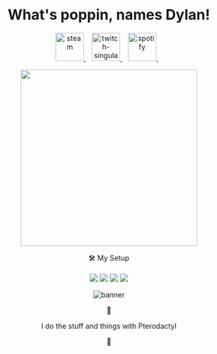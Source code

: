 <h1 align='center'>
  What's poppin, names Dylan!
</h1>
  
<p align='center'>
  <a href="https://steamcommunity.com/id/ImKringle/">
    <img alt="steam" height="56" src="https://cdn.jsdelivr.net/npm/@intergrav/devins-badges@3/assets/cozy/available/steam_vector.svg" />        
  </a>&nbsp;&nbsp;
  <a href="https://www.twitch.tv/Imkringle/">
    <img alt="twitch-singular" height="56" src="https://cdn.jsdelivr.net/npm/@intergrav/devins-badges@3/assets/cozy/social/twitch-singular_vector.svg" />
  </a>&nbsp;&nbsp;
  <a href="https://open.spotify.com/user/31ltk7jf34okug2hm3aruiqcj4dm?si=b91d6f93ee484988/">
    <img alt="spotify" height="56" src="https://cdn.jsdelivr.net/npm/@intergrav/devins-badges@3/assets/cozy/available/spotify_vector.svg" />
  </a>&nbsp;&nbsp;
</p>

<p align='center'>
  <a href="#"><img src="https://github-readme-stats.vercel.app/api?username=ImKringle&show_icons=true&count_private=true&theme=radical" width="350"></a>
</p>

<p align='center'>
  🛠️ My Setup<br/><br/>
  <img src="https://img.shields.io/badge/Windows_11-0078d4?style=for-the-badge&logo=windows-11&logoColor=white" />
  <img src="https://img.shields.io/badge/AMD%20Ryzen_7_5800X-ED1C24?style=for-the-badge&logo=amd&logoColor=white" />
  <img src="https://img.shields.io/badge/RAM-32GB-%230071C5.svg?&style=for-the-badge&logoColor=white" />
  <img src="https://img.shields.io/badge/NVIDIA-GTX_3060TI-76B900.svg?&style=for-the-badge&logo=nvidia&logoColor=white" />
</p>

<p align='center'>
  <img alt="banner" src="https://media1.tenor.com/m/dnfJcln1SwoAAAAC/luffy-bruh.gif" />
</p>

<p align='center'>
  🌟 
</p>

<p align='center'>
  I do the stuff and things with Pterodactyl</p>

<p align='center'>
  🌟 
</p>

